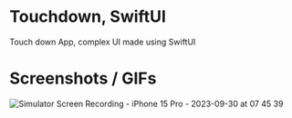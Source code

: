 # Touchdown, SwiftUI
Touch down App, complex UI made using SwiftUI

# Screenshots / GIFs
![Simulator Screen Recording - iPhone 15 Pro - 2023-09-30 at 07 45 39](https://github.com/sandorferreira1/SwiftUI-Touchdown/assets/86773115/ef059589-610f-47c0-af2f-be2ee1012546)
